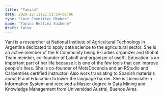 ```yaml
---
title: "Yanina"
date: 2020-12-11T21:51:14-06:00
type: "Core Committee Member"
name: "Yanina Bellini Saibene"
draft: false
---
```


Yani is a researcher at National Institute of Agricultural Technology in Argentina dedicated to apply data science to the agricultural sector. She is an active member of the R Community being R-Ladies organizer and Global Team member, co-founder of LatinR and organizer of useR!. Education is an important part of her life because it is one of the few tools that can improve people's lives. She is co-founder of MetaDocencia and an RStudio and Carpentries certified instructor. Also work translating to Spanish materials about R and Education to lower the language barrier. She is Licenciate in Information System and 
received a Master degree in Data Mining and Knowledge Management from Universidad Austral, Buenos Aires.
